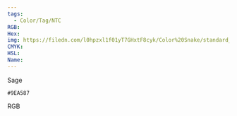 ```yaml
---
tags:
  - Color/Tag/NTC
RGB:
Hex:
img: https://filedn.com/l0hpzxl1f01yT7GHxtF8cyk/Color%20Snake/standard_csv_to_svg//9EA587.svg
CMYK:
HSL:
Name:
---
```

Sage
```palette
#9EA587
```
RGB
